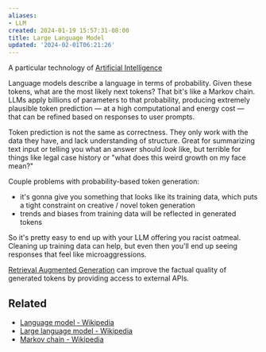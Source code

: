 ```yaml
---
aliases:
- LLM
created: 2024-01-19 15:57:31-08:00
title: Large Language Model
updated: '2024-02-01T06:21:26'
---
```


A particular technology of [Artificial Intelligence](Artificial%20Intelligence.md)

Language models describe a language in terms of probability. Given these tokens, what are the most likely next tokens? That bit's like a Markov chain. LLMs apply billions of parameters to that probability, producing extremely plausible token prediction — at a high computational and energy cost — that can be refined based on responses to user prompts.

Token prediction is not the same as correctness. They only work with the data they have, and lack understanding of structure. Great for summarizing text input or telling you what an answer should *look* like, but terrible for things like legal case history or "what does this weird growth on my face mean?"

Couple problems with probability-based token generation:

* it's gonna give you something that looks like its training data, which puts a tight constraint on creative / novel token generation
* trends and biases from training data will be reflected in generated tokens

So it's pretty easy to end up with your LLM offering you racist oatmeal. Cleaning up training data can help, but even then you'll end up seeing responses that feel like microaggressions. 

[Retrieval Augmented Generation](Retrieval%20Augmented%20Generation.md) can improve the factual quality of generated tokens by providing access to external APIs.

## Related

* [Language model - Wikipedia](https://en.wikipedia.org/wiki/Language_model)
* [Large language model - Wikipedia](https://en.wikipedia.org/wiki/Large_language_model)
* [Markov chain - Wikipedia](https://en.wikipedia.org/wiki/Markov_chain)
